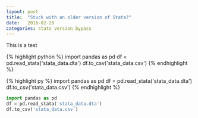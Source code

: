 ```yaml
---
layout: post
title:  "Stuck with an older version of Stata?"
date:   2016-02-20
categories: stata version bypass
---
```

This is a test

{% highlight python %}
import pandas as pd
df = pd.read_stata('stata_data.dta')
df.to_csv('stata_data.csv')
{% endhighlight %}

{% highlight py %}
import pandas as pd
df = pd.read_stata('stata_data.dta')
df.to_csv('stata_data.csv')
{% endhighlight %}

``` python
import pandas as pd
df = pd.read_stata('stata_data.dta')
df.to_csv('stata_data.csv')
```
